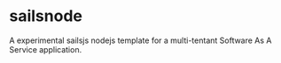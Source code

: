 sailsnode
=========

A experimental sailsjs nodejs template for a multi-tentant Software As A Service application.
